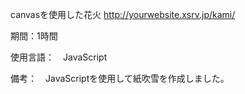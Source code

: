 canvasを使用した花火
http://yourwebsite.xsrv.jp/kami/

期間：1時間

使用言語：　JavaScript

備考：　JavaScriptを使用して紙吹雪を作成しました。




　　　
